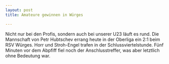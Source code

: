 ```yaml
---
layout: post
title: Amateure gewinnen in Würges

---
```


Nicht nur bei den Profis, sondern auch bei unserer U23 läuft es rund. Die Mannschaft von Petr Hubtschev errang heute in der Oberliga ein 2:1 beim RSV Würges. Horr und Stroh-Engel trafen in der Schlussviertelstunde. Fünf Minuten vor dem Abpfiff fiel noch der Anschlusstreffer, was aber letztlich ohne Bedeutung war.


